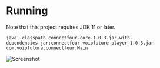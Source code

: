 # Running

Note that this project requires JDK 11 or later.

    java -classpath connectfour-core-1.0.3-jar-with-dependencies.jar:connectfour-voipfuture-player-1.0.3.jar com.voipfuture.connectfour.Main

![Screenshot](https://raw.githubusercontent.com/voipfuture/connectfour-core/master/screenshot.png)
